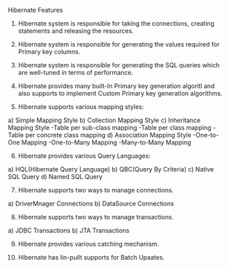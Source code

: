 Hibernate Features

1) Hibernate system is responsible for taking the connections,
creating statements and releasing the resources.

2) Hibernate system is responsible for generating the values
required for Primary key columns.

3) Hibernate system is responsible for generating the SQL
queries which are well-tuned in terms of performance.

4) Hibernate provides many built-In Primary key generation
algoritl and also supports to implement Custom Primary
key generation algorithms.

5) Hibernate supports various mapping styles:

a) Simple Mapping Style
b) Collection Mapping Style
c) Inheritance Mapping Style
-Table per sub-class mapping
-Table per class mapping
-Table per concrete class mapping
d) Association Mapping Style
-One-to-One Mapping
-One-to-Many Mapping
-Many-to-Many Mapping

6) Hibernate provides various Query Languages:

a) HQL(Hibernate Query Language)
b) QBC(Query By Criteria)
c) Native SQL Query
d) Named SQL Query

7) Hibernate supports two ways to manage connections.

a) DriverMnager Connections
b) DataSource Connections

8) Hibernate supports two ways to manage transactions.

a) JDBC Transactions
b) JTA Transactions

9) Hibernate provides various catching mechanism.

10) Hibernate has Iin-pullt supports for Batch Upaates.


